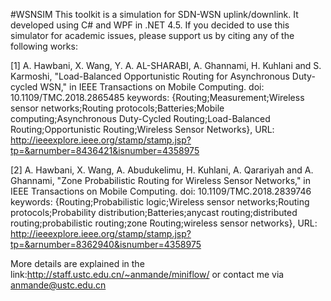 #WSNSIM
This toolkit is a simulation for SDN-WSN uplink/downlink. It developed using C# and WPF in .NET 4.5.
If you decided to use this simulator for academic issues, please support us by citing any of the following works:

[1] A. Hawbani, X. Wang, Y. A. AL-SHARABI, A. Ghannami, H. Kuhlani and S. Karmoshi, "Load-Balanced Opportunistic Routing for Asynchronous Duty-cycled WSN," in IEEE Transactions on Mobile Computing.
doi: 10.1109/TMC.2018.2865485
keywords: {Routing;Measurement;Wireless sensor networks;Routing protocols;Batteries;Mobile computing;Asynchronous Duty-Cycled Routing;Load-Balanced Routing;Opportunistic Routing;Wireless Sensor Networks},
URL: http://ieeexplore.ieee.org/stamp/stamp.jsp?tp=&arnumber=8436421&isnumber=4358975
 
[2] A. Hawbani, X. Wang, A. Abudukelimu, H. Kuhlani, A. Qarariyah and A. Ghannami, "Zone Probabilistic Routing for Wireless Sensor Networks," in IEEE Transactions on Mobile Computing.
doi: 10.1109/TMC.2018.2839746
keywords: {Routing;Probabilistic logic;Wireless sensor networks;Routing protocols;Probability distribution;Batteries;anycast routing;distributed routing;probabilistic routing;zone Routing;wireless sensor networks},
URL: http://ieeexplore.ieee.org/stamp/stamp.jsp?tp=&arnumber=8362940&isnumber=4358975

More details are explained in the link:http://staff.ustc.edu.cn/~anmande/miniflow/
or contact me via anmande@ustc.edu.cn
